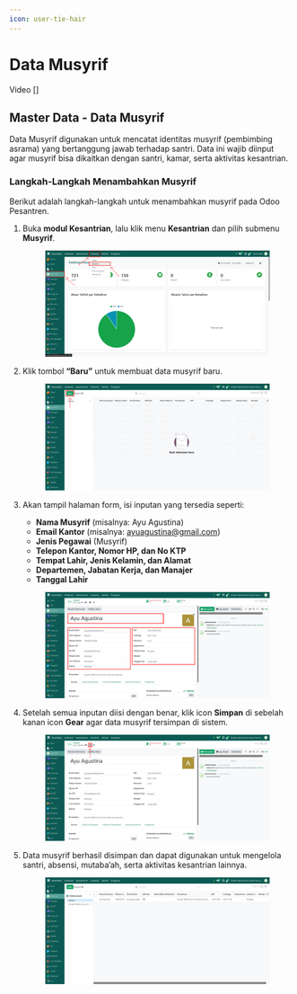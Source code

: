 ```yaml
---
icon: user-tie-hair
---
```


# Data Musyrif

Video \[]

## Master Data - Data Musyrif

Data Musyrif digunakan untuk mencatat identitas musyrif (pembimbing asrama) yang bertanggung jawab terhadap santri. Data ini wajib diinput agar musyrif bisa dikaitkan dengan santri, kamar, serta aktivitas kesantrian.

### Langkah-Langkah Menambahkan Musyrif

Berikut adalah langkah-langkah untuk menambahkan musyrif pada Odoo Pesantren.

1.  Buka **modul Kesantrian**, lalu klik menu **Kesantrian** dan pilih submenu **Musyrif**.

    <figure><img src="../.gitbook/assets/images-103.png" alt=""><figcaption></figcaption></figure>


2.  Klik tombol **“Baru”** untuk membuat data musyrif baru.

    <figure><img src="../.gitbook/assets/images-104.PNG" alt=""><figcaption></figcaption></figure>


3.  Akan tampil halaman form, isi inputan yang tersedia seperti:

    * **Nama Musyrif** (misalnya: Ayu Agustina)
    * **Email Kantor** (misalnya: ayuagustina@gmail.com)
    * **Jenis Pegawai** (Musyrif)
    * **Telepon Kantor, Nomor HP, dan No KTP**
    * **Tempat Lahir, Jenis Kelamin, dan Alamat**
    * **Departemen, Jabatan Kerja, dan Manajer**
    * **Tanggal Lahir**

    <figure><img src="../.gitbook/assets/images-106.png" alt=""><figcaption></figcaption></figure>


4.  Setelah semua inputan diisi dengan benar, klik icon **Simpan** di sebelah kanan icon **Gear** agar data musyrif tersimpan di sistem.

    <figure><img src="../.gitbook/assets/images-107.png" alt=""><figcaption></figcaption></figure>


5.  Data musyrif berhasil disimpan dan dapat digunakan untuk mengelola santri, absensi, mutaba’ah, serta aktivitas kesantrian lainnya.

    <figure><img src="../.gitbook/assets/images-108.png" alt=""><figcaption></figcaption></figure>
